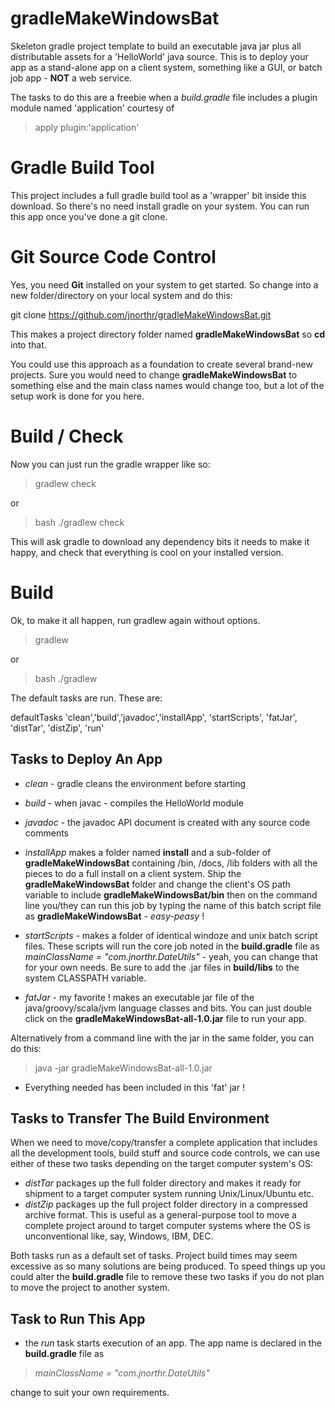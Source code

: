 gradleMakeWindowsBat
====================

Skeleton gradle project template to build an executable java jar plus all distributable assets for a 'HelloWorld' java source. This is to deploy your app as a stand-alone app on a client system, something like a GUI, or batch job app - **NOT** a web service. 

The tasks to do this are a freebie when a *build.gradle* file includes a plugin module named 'application' courtesy of  

> apply plugin:'application'


# Gradle Build Tool

This project includes a full gradle build tool as a 'wrapper' bit inside this download. So there's no need install gradle on your system. You can run this app once you've done a git clone.


# Git Source Code Control

Yes, you need **Git** installed on your system to get started. So change into a new folder/directory on your local system and do this:

git clone https://github.com/jnorthr/gradleMakeWindowsBat.git
  
This makes a project directory folder named **gradleMakeWindowsBat** so **cd** into that. 

You could use this approach as a foundation to create several brand-new projects. Sure you would need to change **gradleMakeWindowsBat** to something else and the main class names would change too, but a lot of the setup work is done for you here.


# Build / Check

Now you can just run the gradle wrapper like so:

> gradlew check

or

> bash ./gradlew check

This will ask gradle to download any dependency bits it needs to make it happy, and check that everything is cool on your installed version.


# Build

Ok, to make it all happen, run gradlew again without options.

> gradlew

or

> bash ./gradlew

The default tasks are run. These are:

> 
defaultTasks 'clean','build','javadoc','installApp', 'startScripts', 'fatJar', 'distTar', 'distZip', 'run'

## Tasks to Deploy An App

 * *clean* - gradle cleans the environment before starting

 * *build* - when javac - compiles the HelloWorld module

 * *javadoc* - the javadoc API document is created with any source code comments

 * *installApp* makes a folder named **install** and a sub-folder of **gradleMakeWindowsBat** containing /bin, /docs, /lib folders with all the pieces to do a full install on a client system. Ship the **gradleMakeWindowsBat** folder and change the client's OS path variable to include **gradleMakeWindowsBat/bin** then on the command line you/they can run this job by typing the name of this  batch script file as **gradleMakeWindowsBat**  - *easy-peasy* !
 
 * *startScripts* - makes a folder of identical windoze and unix batch script files. These scripts will run the core job noted in the **build.gradle** file as *mainClassName = "com.jnorthr.DateUtils"* - yeah, you can change that for your own needs. Be sure to add the .jar files in **build/libs** to the system CLASSPATH variable.
 * *fatJar* - my favorite ! makes an executable jar file of the java/groovy/scala/jvm language classes and bits. You can just double click on the **gradleMakeWindowsBat-all-1.0.jar** file to run your app. 
 
 Alternatively from a command line with the jar in the same folder, you can do this:
 
> java -jar gradleMakeWindowsBat-all-1.0.jar

 * Everything needed has been included in this 'fat' jar !

## Tasks to Transfer The Build Environment

When we need to move/copy/transfer a complete application that includes all the development tools, build stuff and source code controls, we can use either of these two tasks depending on the target computer system's OS:

 * *distTar* packages up the full folder directory and makes it ready for shipment to a target computer system running Unix/Linux/Ubuntu etc.  
 * *distZip* packages up the full project folder directory in a compressed archive format. This is useful as a general-purpose tool to move a complete project around to target computer systems where the OS is unconventional like, say, Windows, IBM, DEC.
 
Both tasks run as a default set of tasks. Project build times may seem excessive as so many solutions are being produced. To speed things up you could alter the **build.gradle** file to remove these two tasks if you do not plan to move the project to another system.

## Task to Run This App

 * the *run* task starts execution of an app. The app name is declared in the **build.gradle** file as 
 
> *mainClassName = "com.jnorthr.DateUtils"*

change to suit your own requirements.



 
